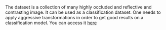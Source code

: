 The dataset is a collection of many highly occluded and reflective and contrasting image. It can be used as a classification dataset. One needs to apply aggressive transformations in order to get good results on a classification model. You  can access it [here](https://drive.google.com/file/d/1PymqSO6JzRUrR2CCHDUlJmfGjcitWeJd/view?usp=sharing)
